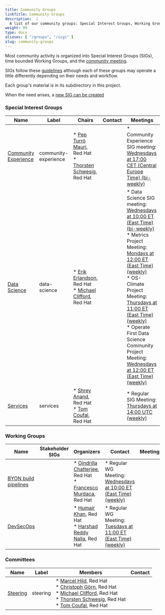 ```yaml
---
title: Community Groups
linkTitle: Community Groups
description:  |
  A list of our community groups: Special Interest Groups, Working Groups, User Groups and Committees.
weight: 99
type: docs
aliases: [ "/groups", "/sigs" ]
slug: community-groups
---
```


<!---
This is an autogenerated file!

Please do not edit this file directly, but instead make changes to the
sigs.yaml file in the project root.

This file is part of https://github.com/open-services-group/community

To understand how this file is generated, see https://git.k8s.io/community/generator/README.md
--->

Most community activity is organized into Special Interest Groups (SIGs),
time bounded Working Groups, and the [community meeting](communication/README.md#weekly-meeting).

SIGs follow these [guidelines](governance.md) although each of these groups may operate a little differently
depending on their needs and workflow.

Each group's material is in its subdirectory in this project.

When the need arises, a [new SIG can be created](sig-wg-lifecycle.md)

### Special Interest Groups

| Name | Label | Chairs | Contact | Meetings |
|------|-------|--------|---------|----------|
|[Community Experience](sig-community-experience/README.md)|community-experience|* [Pep Turró Mauri](https://github.com/codificat), Red Hat<br>* [Thorsten Schwesig](https://github.com/schwesig), Red Hat<br>||* Community Experience SIG meeting: [Wednesdays at 17:00 CET (Central Europe Time) (bi-weekly)](https://meet.google.com/tig-yuxq-fyh)<br>
|[Data Science](sig-data-science/README.md)|data-science|* [Erik Erlandson](https://github.com/erikerlandson), Red Hat<br>* [Michael Clifford](https://github.com/michaelclifford), Red Hat<br>||* Data Science SIG meeting: [Wednesdays at 10:00 ET (East Time) (bi-weekly)](https://meet.google.com/ufs-hgvi-oni)<br>* Metrics Project Meeting: [Mondays at 12:00 ET (East Time) (weekly)](https://meet.google.com/efp-yipi-ibj)<br>* OS-Climate Project Meeting: [Thursdays at 11:00 ET (East Time) (weekly)](https://meet.google.com/kdy-sqyf-rud)<br>* Operate First Data Science Community Project Meeting: [Wednesdays at 12:00 ET (East Time) (weekly)](https://meet.google.com/ngp-npcx-nws)<br>
|[Services](sig-services/README.md)|services|* [Shrey Anand](https://github.com/Shreyanand), Red Hat<br>* [Tom Coufal](https://github.com/tumido), Red Hat<br>||* Regular SIG Meeting: [Thursdays at 14:00 UTC (weekly)](https://meet.google.com/qhw-vgww-pdu)<br>

### Working Groups

| Name | Stakeholder SIGs |Organizers | Contact | Meetings |
|------|------------------|-----------|---------|----------|
|[BYON build pipelines](wg-byon-build-pipelines/README.md)||* [Oindrilla Chatterjee](https://github.com/oindrillac), Red Hat<br>* [Francesco Murdaca](https://github.com/pacospace), Red Hat<br>|* Regular WG Meeting: [Wednesdays at 10:00 ET (East Time) (weekly)](https://meet.google.com/qkt-yacp-wzm)<br>
|[DevSecOps](wg-devsecops/README.md)||* [Humair Khan](https://github.com/HumairAK), Red Hat<br>* [Harshad Reddy Nalla](https://github.com/harshad16), Red Hat<br>|* Regular WG Meeting: [Tuesdays at 11:00 ET (East Time) (weekly)](https://meet.google.com/zsu-avba-enx)<br>

### Committees

| Name |  Label | Members | Contact |
|------|--------|---------|---------|
|[Steering](committee-steering/README.md)|steering|* [Marcel Hild](https://github.com/durandom), Red Hat<br>* [Christoph Görn](https://github.com/goern), Red Hat<br>* [Michael Clifford](https://github.com/michaelclifford), Red Hat<br>* [Thorsten Schwesig](https://github.com/schwesig), Red Hat<br>* [Tom Coufal](https://github.com/tumido), Red Hat<br>|
<!-- BEGIN CUSTOM CONTENT -->

<!-- END CUSTOM CONTENT -->
